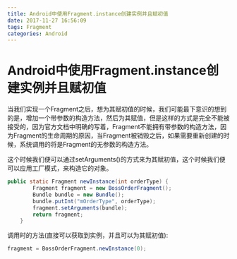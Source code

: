```yaml
---
title: Android中使用Fragment.instance创建实例并且赋初值
date: 2017-11-27 16:56:09
tags: Fragment
categories: Android
---
```


# Android中使用Fragment.instance创建实例并且赋初值



当我们实现一个Fragment之后，想为其赋初值的时候，我们可能最下意识的想到的是，增加一个带参数的构造方法，然后为其赋值，但是这样的方式是完全不能被接受的，因为官方文档中明确的写着，Fragment不能拥有带参数的构造方法，因为Fragment的生命周期的原因，当Fragment被销毁之后，如果需要重新创建的时候，系统调用的将是Fragment的无参数的构造方法。

这个时候我们便可以通过setArguments()的方式来为其赋初值，这个时候我们便可以应用工厂模式，来构造它的对象。


```java
public static Fragment newInstance(int orderType) {
        Fragment fragment = new BossOrderFragment();
        Bundle bundle = new Bundle();
        bundle.putInt("mOrderType", orderType);
        fragment.setArguments(bundle);
        return fragment;
    }
```

调用时的方法(直接可以获取到实例，并且可以为其赋初值):

```java
fragment = BossOrderFragment.newInstance(0);
```
